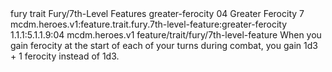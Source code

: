 <ability>
  <metadata>
    <class>fury</class>
    <feature_type>trait</feature_type>
    <file_dpath>Fury/7th-Level Features</file_dpath>
    <item_id>greater-ferocity</item_id>
    <item_index>04</item_index>
    <item_name>Greater Ferocity</item_name>
    <level>7</level>
    <scc>mcdm.heroes.v1:feature.trait.fury.7th-level-feature:greater-ferocity</scc>
    <scdc>1.1.1:5.1.1.9:04</scdc>
    <source>mcdm.heroes.v1</source>
    <type>feature/trait/fury/7th-level-feature</type>
  </metadata>
  <effects>
    <effect type="mundane">When you gain ferocity at the start of each of your turns during combat, you gain 1d3 + 1 ferocity instead of 1d3.</effect>
  </effects>
</ability>
